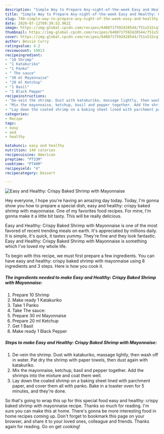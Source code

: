 ```yaml
---
description: "Simple Way to Prepare Any-night-of-the-week Easy and Healthy: Crispy Baked Shrimp with Mayonnaise"
title: "Simple Way to Prepare Any-night-of-the-week Easy and Healthy: Crispy Baked Shrimp with Mayonnaise"
slug: 740-simple-way-to-prepare-any-night-of-the-week-easy-and-healthy-crispy-baked-shrimp-with-mayonnaise
date: 2020-07-12T09:39:53.962Z
image: https://img-global.cpcdn.com/recipes/6408717592428544/751x532cq70/easy-and-healthy-crispy-baked-shrimp-with-mayonnaise-recipe-main-photo.jpg
thumbnail: https://img-global.cpcdn.com/recipes/6408717592428544/751x532cq70/easy-and-healthy-crispy-baked-shrimp-with-mayonnaise-recipe-main-photo.jpg
cover: https://img-global.cpcdn.com/recipes/6408717592428544/751x532cq70/easy-and-healthy-crispy-baked-shrimp-with-mayonnaise-recipe-main-photo.jpg
author: Bessie Curry
ratingvalue: 4.2
reviewcount: 19813
recipeingredient:
- "10 Shrimp"
- "1 Katakuriko"
- "1 Panko"
- " The sauce"
- "30 ml Mayonnaise"
- "20 ml Ketchup"
- "1 Basil"
- "1 Black Pepper"
recipeinstructions:
- "De-vein the shrimp. Dust with katakuriko, massage lightly, then wash off in water. Pat dry the shrimp with paper towels, then dust again with katakuriko."
- "Mix the mayonnaise, ketchup, basil and pepper together. Add the shrimps into the mixture and coat them well."
- "Lay down the coated shrimp on a baking sheet lined with parchment paper, and cover them all with panko. Bake in a toaster oven for 5 minutes, and they&#39;re done."
categories:
- Recipe
tags:
- easy
- and
- healthy

katakunci: easy and healthy 
nutrition: 144 calories
recipecuisine: American
preptime: "PT33M"
cooktime: "PT40M"
recipeyield: "4"
recipecategory: Dessert

---
```



![Easy and Healthy: Crispy Baked Shrimp with Mayonnaise](https://img-global.cpcdn.com/recipes/6408717592428544/751x532cq70/easy-and-healthy-crispy-baked-shrimp-with-mayonnaise-recipe-main-photo.jpg)

Hey everyone, I hope you're having an amazing day today. Today, I'm gonna show you how to prepare a special dish, easy and healthy: crispy baked shrimp with mayonnaise. One of my favorites food recipes. For mine, I'm gonna make it a little bit tasty. This will be really delicious.



Easy and Healthy: Crispy Baked Shrimp with Mayonnaise is one of the most favored of recent trending meals on earth. It's appreciated by millions daily. It is simple, it's quick, it tastes yummy. They're fine and they look fantastic. Easy and Healthy: Crispy Baked Shrimp with Mayonnaise is something which I've loved my whole life.


To begin with this recipe, we must first prepare a few ingredients. You can have easy and healthy: crispy baked shrimp with mayonnaise using 8 ingredients and 3 steps. Here is how you cook it.

<!--inarticleads1-->

##### The ingredients needed to make Easy and Healthy: Crispy Baked Shrimp with Mayonnaise:

1. Prepare 10 Shrimp
1. Make ready 1 Katakuriko
1. Take 1 Panko
1. Take  The sauce:
1. Prepare 30 ml Mayonnaise
1. Prepare 20 ml Ketchup
1. Get 1 Basil
1. Make ready 1 Black Pepper




<!--inarticleads2-->

##### Steps to make Easy and Healthy: Crispy Baked Shrimp with Mayonnaise:

1. De-vein the shrimp. Dust with katakuriko, massage lightly, then wash off in water. Pat dry the shrimp with paper towels, then dust again with katakuriko.
1. Mix the mayonnaise, ketchup, basil and pepper together. Add the shrimps into the mixture and coat them well.
1. Lay down the coated shrimp on a baking sheet lined with parchment paper, and cover them all with panko. Bake in a toaster oven for 5 minutes, and they&#39;re done.




So that's going to wrap this up for this special food easy and healthy: crispy baked shrimp with mayonnaise recipe. Thanks so much for reading. I'm sure you can make this at home. There's gonna be more interesting food in home recipes coming up. Don't forget to bookmark this page on your browser, and share it to your loved ones, colleague and friends. Thanks again for reading. Go on get cooking!
